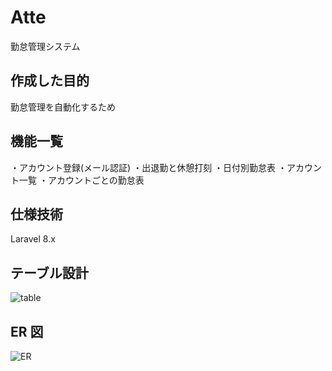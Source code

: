 # Atte

勤怠管理システム

## 作成した目的

勤怠管理を自動化するため

## 機能一覧

・アカウント登録(メール認証)
・出退勤と休憩打刻
・日付別勤怠表
・アカウント一覧
・アカウントごとの勤怠表

## 仕様技術

Laravel 8.x

## テーブル設計

![table](https://github.com/Keigo-Ohashi/Atte/assets/143822636/1af5bfea-1095-47a7-bc14-2b2b4669573a)

## ER 図

![ER](https://github.com/Keigo-Ohashi/Atte/assets/143822636/59c3ebec-faa5-4eca-bb70-b31c3f8a5822)

